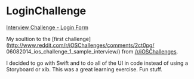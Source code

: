 LoginChallenge
==============

[Interview Challenge - Login Form](http://www.iosdevpractice.com/2014/08/09/login-challenge/)

My soultion to the [first
challenge](http://www.reddit.com/r/iOSChallenges/comments/2ct0pg/
06082014_ios_challenge_1_sample_interview/) from [/r/iOSChallenges](http://www.reddit.com/r/iOSChallenges/).

I decided to go with Swift and to do all of the UI in code instead of using a Storyboard or xib. This was a great learning exercise. Fun stuff.
